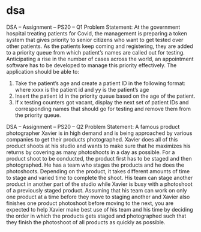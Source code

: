 # dsa

DSA – Assignment – PS20 – Q1
Problem Statement:
At the government hospital treating patients for Covid, the management is preparing a token system that gives priority to senior citizens who want to get tested over other patients. As the patients keep coming and registering, they are added to a priority queue from which patient’s names are called out for testing. Anticipating a rise in the number of cases across the world, an appointment software has to be developed to manage this priority effectively. The application should be able to: 
1. Take the patient’s age and create a patient ID in the following format: where xxxx is the patient id and yy is the patient’s age 
2. Insert the patient id in the priority queue based on the age of the patient. 
3. If x testing counters got vacant, display the next set of patient IDs and corresponding names that should go for testing and remove them from the priority queue.


DSA – Assignment – PS20 – Q2
Problem Statement:
A famous product photographer Xavier is in high demand and is being approached by various companies to get their products photographed. Xavier does all of this product shoots at his studio and wants to make sure that he maximizes his returns by covering as many photoshoots in a day as possible. For a product shoot to be conducted, the product first has to be staged and then photographed. He has a team who stages the products and he does the photoshoots. Depending on the product, it takes different amounts of time to stage and varied time to complete the shoot. His team can stage another product in another part of the studio while Xavier is busy with a photoshoot of a previously staged product. Assuming that his team can work on only one product at a time before they move to staging another and Xavier also finishes one product photoshoot before moving to the next, you are expected to help Xavier make best use of his team and his time by deciding the order in which the products gets staged and photographed such that they finish the photoshoot of all products as quickly as possible.
